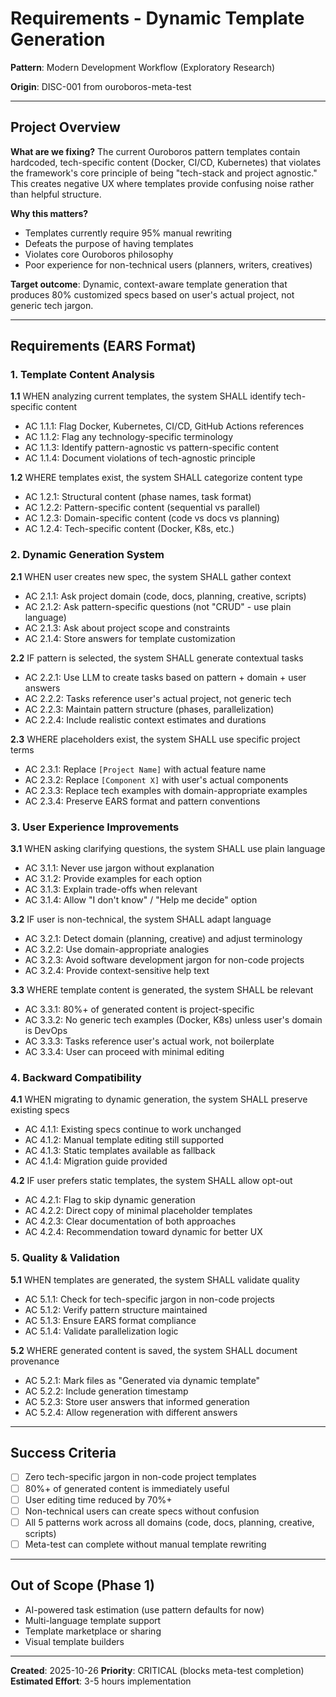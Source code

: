 # Requirements - Dynamic Template Generation

**Pattern**: Modern Development Workflow (Exploratory Research)

**Origin**: DISC-001 from ouroboros-meta-test

---

## Project Overview

**What are we fixing?**
The current Ouroboros pattern templates contain hardcoded, tech-specific content (Docker, CI/CD, Kubernetes) that violates the framework's core principle of being "tech-stack and project agnostic." This creates negative UX where templates provide confusing noise rather than helpful structure.

**Why this matters?**
- Templates currently require 95% manual rewriting
- Defeats the purpose of having templates
- Violates core Ouroboros philosophy
- Poor experience for non-technical users (planners, writers, creatives)

**Target outcome**:
Dynamic, context-aware template generation that produces 80% customized specs based on user's actual project, not generic tech jargon.

---

## Requirements (EARS Format)

### 1. Template Content Analysis

**1.1** WHEN analyzing current templates, the system SHALL identify tech-specific content
  - AC 1.1.1: Flag Docker, Kubernetes, CI/CD, GitHub Actions references
  - AC 1.1.2: Flag any technology-specific terminology
  - AC 1.1.3: Identify pattern-agnostic vs pattern-specific content
  - AC 1.1.4: Document violations of tech-agnostic principle

**1.2** WHERE templates exist, the system SHALL categorize content type
  - AC 1.2.1: Structural content (phase names, task format)
  - AC 1.2.2: Pattern-specific content (sequential vs parallel)
  - AC 1.2.3: Domain-specific content (code vs docs vs planning)
  - AC 1.2.4: Tech-specific content (Docker, K8s, etc.)

### 2. Dynamic Generation System

**2.1** WHEN user creates new spec, the system SHALL gather context
  - AC 2.1.1: Ask project domain (code, docs, planning, creative, scripts)
  - AC 2.1.2: Ask pattern-specific questions (not "CRUD" - use plain language)
  - AC 2.1.3: Ask about project scope and constraints
  - AC 2.1.4: Store answers for template customization

**2.2** IF pattern is selected, the system SHALL generate contextual tasks
  - AC 2.2.1: Use LLM to create tasks based on pattern + domain + user answers
  - AC 2.2.2: Tasks reference user's actual project, not generic tech
  - AC 2.2.3: Maintain pattern structure (phases, parallelization)
  - AC 2.2.4: Include realistic context estimates and durations

**2.3** WHERE placeholders exist, the system SHALL use specific project terms
  - AC 2.3.1: Replace `[Project Name]` with actual feature name
  - AC 2.3.2: Replace `[Component X]` with user's actual components
  - AC 2.3.3: Replace tech examples with domain-appropriate examples
  - AC 2.3.4: Preserve EARS format and pattern conventions

### 3. User Experience Improvements

**3.1** WHEN asking clarifying questions, the system SHALL use plain language
  - AC 3.1.1: Never use jargon without explanation
  - AC 3.1.2: Provide examples for each option
  - AC 3.1.3: Explain trade-offs when relevant
  - AC 3.1.4: Allow "I don't know" / "Help me decide" option

**3.2** IF user is non-technical, the system SHALL adapt language
  - AC 3.2.1: Detect domain (planning, creative) and adjust terminology
  - AC 3.2.2: Use domain-appropriate analogies
  - AC 3.2.3: Avoid software development jargon for non-code projects
  - AC 3.2.4: Provide context-sensitive help text

**3.3** WHERE template content is generated, the system SHALL be relevant
  - AC 3.3.1: 80%+ of generated content is project-specific
  - AC 3.3.2: No generic tech examples (Docker, K8s) unless user's domain is DevOps
  - AC 3.3.3: Tasks reference user's actual work, not boilerplate
  - AC 3.3.4: User can proceed with minimal editing

### 4. Backward Compatibility

**4.1** WHEN migrating to dynamic generation, the system SHALL preserve existing specs
  - AC 4.1.1: Existing specs continue to work unchanged
  - AC 4.1.2: Manual template editing still supported
  - AC 4.1.3: Static templates available as fallback
  - AC 4.1.4: Migration guide provided

**4.2** IF user prefers static templates, the system SHALL allow opt-out
  - AC 4.2.1: Flag to skip dynamic generation
  - AC 4.2.2: Direct copy of minimal placeholder templates
  - AC 4.2.3: Clear documentation of both approaches
  - AC 4.2.4: Recommendation toward dynamic for better UX

### 5. Quality & Validation

**5.1** WHEN templates are generated, the system SHALL validate quality
  - AC 5.1.1: Check for tech-specific jargon in non-code projects
  - AC 5.1.2: Verify pattern structure maintained
  - AC 5.1.3: Ensure EARS format compliance
  - AC 5.1.4: Validate parallelization logic

**5.2** WHERE generated content is saved, the system SHALL document provenance
  - AC 5.2.1: Mark files as "Generated via dynamic template"
  - AC 5.2.2: Include generation timestamp
  - AC 5.2.3: Store user answers that informed generation
  - AC 5.2.4: Allow regeneration with different answers

---

## Success Criteria

- [ ] Zero tech-specific jargon in non-code project templates
- [ ] 80%+ of generated content is immediately useful
- [ ] User editing time reduced by 70%+
- [ ] Non-technical users can create specs without confusion
- [ ] All 5 patterns work across all domains (code, docs, planning, creative, scripts)
- [ ] Meta-test can complete without manual template rewriting

---

## Out of Scope (Phase 1)

- AI-powered task estimation (use pattern defaults for now)
- Multi-language template support
- Template marketplace or sharing
- Visual template builders

---

**Created**: 2025-10-26
**Priority**: CRITICAL (blocks meta-test completion)
**Estimated Effort**: 3-5 hours implementation
